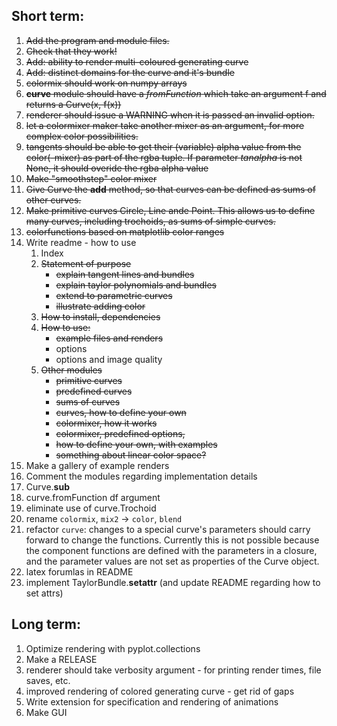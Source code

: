 ## Short term:

1. ~~Add the program and module files.~~
2. ~~Check that they work!~~
6. ~~Add: ability to render multi-coloured generating curve~~
7. ~~Add: distinct domains for the curve and it's bundle~~
8. ~~colormix should work on numpy arrays~~
12. ~~__curve__ module should have a _fromFunction_ which take an argument f and returns a Curve(x, f(x))~~
10. ~~renderer should issue a WARNING when it is passed an invalid option.~~
13. ~~let a colormixer maker take another mixer as an argument, for more complex color possibilities.~~
9. ~~tangents should be able to get their (variable) alpha value from the color(-mixer) as part of the rgba tuple. If parameter _tanalpha_ is not None, it should overide the rgba alpha value~~
1. ~~Make "smoothstep" color mixer~~
1. ~~Give Curve the __add__ method, so that curves can be defined as sums of other curves.~~
1. ~~Make primitive curves Circle, Line ande Point. This allows us to define many curves, including trochoids, as sums of simple curves.~~
1. ~~colorfunctions based on matplotlib color ranges~~
4. Write readme - how to use 
    1. Index
    2. ~~Statement of purpose~~
        * ~~explain tangent lines and bundles~~
        * ~~explain taylor polynomials and bundles~~
        * ~~extend to parametric curves~~
        * ~~illustrate adding color~~
    3. ~~How to install, dependencies~~
    4. ~~How to use:~~
        * ~~example files and renders~~
        * options
        * options and image quality
    4. ~~Other modules~~
        * ~~primitive curves~~
        * ~~predefined curves~~
        * ~~sums of curves~~
        * ~~curves, how to define your own~~
        * ~~colormixer, how it works~~
        * ~~colormixer, predefined options,~~
        * ~~how to define your own, with examples~~
        * ~~something about linear color space?~~
3. Make a gallery of example renders
5. Comment the modules regarding implementation details
1. Curve.__sub__
1. curve.fromFunction df argument
1. eliminate use of curve.Trochoid
1. rename `colormix`, `mix2`  ->  `color`, `blend`
1. refactor `curve`: changes to a special curve's parameters should carry forward to change the functions. Currently this is not possible because the component functions are defined with the parameters in a closure, and the parameter values are not set as properties of the Curve object.
1. latex forumlas in README
1. implement TaylorBundle.__setattr__  (and update README regarding how to set attrs)

## Long term:

1. Optimize rendering with pyplot.collections
2. Make a RELEASE
11. renderer should take verbosity argument - for printing render times, file saves, etc.
12. improved rendering of colored generating curve - get rid of gaps
3. Write extension for specification and rendering of animations
4. Make GUI
